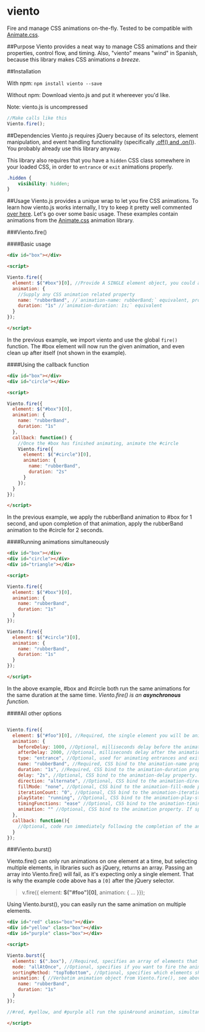 viento
======

Fire and manage CSS animations on-the-fly. Tested to be compatible with [Animate.css](https://daneden.github.io/animate.css/).

[//]: # (WEB_CONTENT_START)

##Purpose
Viento provides a neat way to manage CSS animations and their properties, control flow, and timing. Also, "viento" means "wind" in Spanish, because this library makes CSS animations *a breeze*.

##Installation

With npm: `npm install viento --save`

Without npm: Download viento.js and put it whereever you'd like.

Note: viento.js is uncompressed

```javascript
//Make calls like this
Viento.fire();

```

##Dependencies
Viento.js requires jQuery because of its selectors, element manipulation, and event handling functionality (specifically [.off() and .on()](http://api.jquery.com/off/)). You probably already use this library anyway.

This library also requires that you have a `hidden` CSS class somewhere in your loaded CSS, in order to `entrance` or `exit` animations properly.

```css
.hidden {
    visibility: hidden;
}
```

##Usage
Viento.js provides a unique wrap to let you fire CSS animations. To learn how viento.js works internally, I try to keep it pretty well commented [over here](https://github.com/au5ton/viento/blob/gh-pages/dist/viento.js). Let's go over some basic usage. These examples contain animations from the [Animate.css](https://daneden.github.io/animate.css/) animation library.

###Viento.fire()

####Basic usage

```html
<div id="box"></div>

<script>

Viento.fire({
  element: $("#box")[0], //Provide A SINGLE element object, you could also use document.getElementById().
  animation: {
    //Supply any CSS animation related property
    name: "rubberBand", //`animation-name: rubberBand;` equivalent, provide what has @keyframe in front of it
    duration: "1s" //`animation-duration: 1s;` equivalent
  }
});

</script>
```

In the previous example, we import viento and use the global `fire()` function. The #box element will now run the given animation, and even clean up after itself (not shown in the example).


####Using the callback function

```html
<div id="box"></div>
<div id="circle"></div>

<script>

Viento.fire({
  element: $("#box")[0],
  animation: {
    name: "rubberBand",
    duration: "1s"
  },
  callback: function() {
    //Once the #box has finished animating, animate the #circle
    Viento.fire({
      element: $("#circle")[0],
      animation: {
        name: "rubberBand",
        duration: "2s"
      }
    });
  }
});

</script>
```

In the previous example, we apply the rubberBand animation to #box for 1 second, and upon completion of that animation, apply the rubberBand animation to the #circle for 2 seconds.


####Running animations simultaneously

```html
<div id="box"></div>
<div id="circle"></div>
<div id="triangle"></div>

<script>

Viento.fire({
  element: $("#box")[0],
  animation: {
    name: "rubberBand",
    duration: "1s"
  }
});

Viento.fire({
  element: $("#circle")[0],
  animation: {
    name: "rubberBand",
    duration: "1s"
  }
});

</script>
```

In the above example, #box and #circle both run the same animations for the same duration at the same time. _Viento.fire() is an **asynchronous** function._

####All other options

```javascript

Viento.fire({
  element: $("#foo")[0], //Required, the single element you will be animating.
  animation: {
    beforeDelay: 1000, //Optional, milliseconds delay before the animation begins
    afterDelay: 2000, //Optional, milliseconds delay after the animation ends
    type: "entrance", //Optional, used for animating entrances and exits of elements. Uses the "hidden" CSS class. Possible parameters: "entrance" or "exit".
    name: "rubberBand", //Required, CSS bind to the animation-name property.
    duration: "1s", //Required, CSS bind to the animation-duration property.
    delay: "2s", //Optional, CSS bind to the animation-delay property.
    direction: "alternate", //Optional, CSS bind to the animation-direction property.
    fillMode: "none", //Optional, CSS bind to the animation-fill-mode property.
    iterationCount: "0", //Optional, CSS bind to the animation-iteration-count property.
    playState: "running", //Optional, CSS bind to the animation-play-state property.
    timingFunctions: "ease" //Optional, CSS bind to the animation-timing-functions property.
    animation: "" //Optional, CSS bind to the animation property. If specified, it will overwrite the others
  },
  callback: function(){
    //Optional, code run immediately following the completion of the animation
  }
});

```

###Viento.burst()

Viento.fire() can only run animations on one element at a time, but selecting multiple elements, in libraries such as jQuery, returns an array. Passing an array into Viento.fire() will fail, as it's expecting only a single element. That is why the example code above has a `[0]` after the jQuery selector.

> v.fire({ element: **$("#foo")[0]**, animation: { ... }});

Using Viento.burst(), you can easily run the same animation on multiple elements.

```html
<div id="red" class="box"></div>
<div id="yellow" class="box"></div>
<div id="purple" class="box"></div>

<script>

Viento.burst({
  elements: $(".box"), //Required, specifies an array of elements that you want to act upon
  mode: "allAtOnce", //Optional, specifies if you want to fire the animations on the elements "allAtOnce" or "oneAtATime"
  sortingMethod: "topToBottom", //Optional, specifies which elements should be animated first. Pass an Array.sort() compatible function and use the objects as elements, or use some built-in ones with "topToBottom" or "bottomToTop"
  animation: { //Verbatim animation object from Viento.fire(), see above for details and arguments
    name: "rubberBand",
    duration: "1s"
  }
});

//#red, #yellow, and #purple all run the spinAround animation, simultaneously

</script>
```
